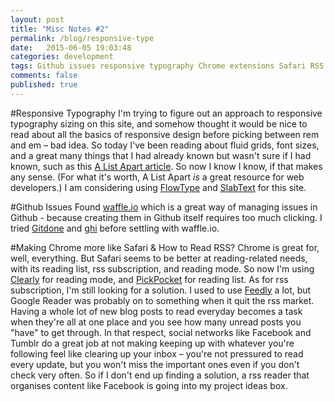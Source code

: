 ```yaml
---
layout: post
title: "Misc Notes #2"
permalink: /blog/responsive-type
date:   2015-06-05 19:03:48
categories: development
tags: Github issues responsive typography Chrome extensions Safari RSS read
comments: false
published: true
---
```


#Responsive Typography
I'm trying to figure out an approach to responsive typography sizing on this site, and somehow thought it would be nice to read about all the basics of responsive design before picking between rem and em – bad idea. So today I've been reading about fluid grids, font sizes, and a great many things that I had already known but wasn't sure if I had known, such as this [A List Apart article](alistapart.com/article/responsive-web-design). So now I know I know, if that makes any sense. (For what it's worth, A List Apart *is* a great resource for web developers.)
I am considering using [FlowType](http://simplefocus.com/flowtype/) and [SlabText](http://freqdec.github.io/slabText) for this site.

#Github Issues
Found [waffle.io](https://waffle.io) which is a great way of managing issues in Github - because creating them in Github itself requires too much clicking. I tried [Gitdone](http://gitdone.co) and [ghi](https://rubygems.org/gems/ghi/versions/0.9.3) before settling with waffle.io.

#Making Chrome more like Safari & How to Read RSS?
Chrome is great for, well, everything. But Safari seems to be better at reading-related needs, with its reading list, rss subscription, and reading mode. So now I'm using [Clearly](https://chrome.google.com/webstore/detail/iooicodkiihhpojmmeghjclgihfjdjhj) for reading mode, and [PickPocket](https://chrome.google.com/webstore/detail/ohfomjjafcdfkdodojjgkhlepcofaail) for reading list. As for rss subscription, I'm still looking for a solution. I used to use [Feedly](feedly.com) a lot, but Google Reader was probably on to something when it quit the rss market. Having a whole lot of new blog posts to read everyday becomes a task when they're all at one place and you see how many unread posts you "have" to get through. In that respect, social networks like Facebook and Tumblr do a great job at not making keeping up with whatever you're following feel like clearing up your inbox – you're not pressured to read every update, but you won't miss the important ones even if you don't check very often. So if I don't end up finding a solution, a rss reader that organises content like Facebook is going into my project ideas box.